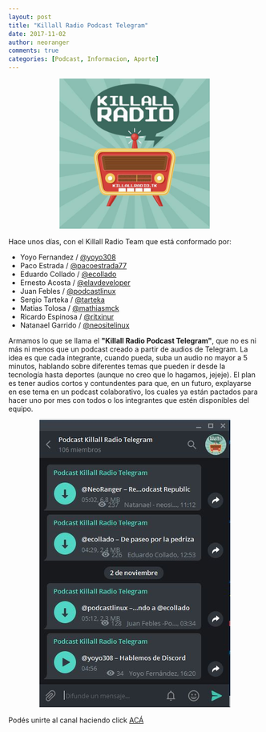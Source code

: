 ```yaml
---
layout: post
title: "Killall Radio Podcast Telegram"
date: 2017-11-02
author: neoranger
comments: true
categories: [Podcast, Informacion, Aporte]
---
```


<p align="center">
<img src="/images/kar_portada.jpg" width="300" height="300" alt="_Logo">
</p>

Hace unos días, con el Killall Radio Team que está conformado por:
* Yoyo Fernandez / [@yoyo308](https://twitter.com/yoyo308)
* Paco Estrada / [@pacoestrada77](https://twitter.com/pacoestrada77)
* Eduardo Collado / [@ecollado](https://twitter.com/ecollado)
* Ernesto Acosta / [@elavdeveloper](https://twitter.com/elavdeveloper)
* Juan Febles / [@podcastlinux](https://twitter.com/podcastlinux)
* Sergio Tarteka / [@tarteka](https://twitter.com/tarteka)
* Matias Tolosa / [@mathiasmck](https://twitter.com/mathiasmck)
* Ricardo Espinosa / [@ritxinur](https://twitter.com/ritxinur)
* Natanael Garrido / [@neositelinux](https://twitter.com/neositelinux)

Armamos lo que se llama el **"Killall Radio Podcast Telegram"**, que no es ni más ni menos que un podcast creado a partir de audios de Telegram. La idea es que cada integrante, cuando pueda, suba un audio no mayor a 5 minutos, hablando sobre diferentes temas que pueden ir desde la tecnología hasta deportes (aunque no creo que lo hagamos, jejeje). El plan es tener audios cortos y contundentes para que, en un futuro, explayarse en ese tema en un podcast colaborativo, los cuales ya están pactados para hacer uno por mes con todos o los integrantes que estén disponibles del equipo.

<p align="center">
<img src="/images/kar_telegram_podcast.jpg" alt="_Logo">
</p>

Podés unirte al canal haciendo click [ACÁ](https://t.me/killallradiopodcast)
